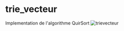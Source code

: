 # trie_vecteur
Implementation de l'algorithme QuirSort 
![trievecteur](https://user-images.githubusercontent.com/109592648/228820437-dda3a9f2-d93d-4bac-b649-d26a017e97dd.png)
